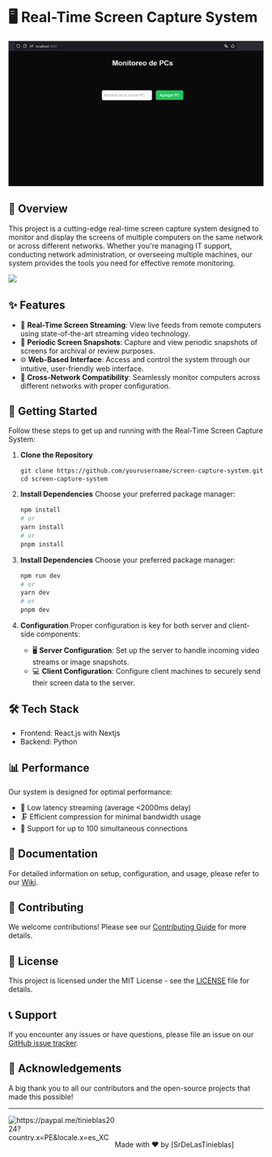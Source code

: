 # 🖥️ Real-Time Screen Capture System

![](https://github.com/SrDeLasTinieblas/spy-snap-system/blob/master/fronted/screen-capture/Captura%20de%20pantalla%202024-09-09.png)

## 📌 Overview

This project is a cutting-edge real-time screen capture system designed to monitor and display the screens of multiple computers on the same network or across different networks. Whether you're managing IT support, conducting network administration, or overseeing multiple machines, our system provides the tools you need for effective remote monitoring.

![](https://github.com/SrDeLasTinieblas/spy-snap-system/blob/master/fronted/screen-capture/capture.gif)

## ✨ Features

- 🎥 **Real-Time Screen Streaming**: View live feeds from remote computers using state-of-the-art streaming video technology.
- 📸 **Periodic Screen Snapshots**: Capture and view periodic snapshots of screens for archival or review purposes.
- 🌐 **Web-Based Interface**: Access and control the system through our intuitive, user-friendly web interface.
- 🔗 **Cross-Network Compatibility**: Seamlessly monitor computers across different networks with proper configuration.
<!-- - ⚙️ **Customizable Settings**: Tailor the system to your needs by adjusting capture intervals, resolution, and other settings. -->

## 🚀 Getting Started

Follow these steps to get up and running with the Real-Time Screen Capture System:

1. **Clone the Repository**
   ```
   git clone https://github.com/yourusername/screen-capture-system.git
   cd screen-capture-system
   ```
   
2. **Install Dependencies**
   Choose your preferred package manager:
   ```bash
   npm install
   # or
   yarn install
   # or
   pnpm install
   ```

3. **Install Dependencies**
   Choose your preferred package manager:
   ```bash
   npm run dev
   # or
   yarn dev
   # or
   pnpm dev
   ```

4. **Configuration**
   Proper configuration is key for both server and client-side components:
   - 🖥️ **Server Configuration**: Set up the server to handle incoming video streams or image snapshots.
   - 💻 **Client Configuration**: Configure client machines to securely send their screen data to the server.

## 🛠️ Tech Stack

- Frontend: React.js with Nextjs
- Backend: Python
<!--- Video Streaming: WebRTC -->
<!-- - Database: MongoDB -->

## 📊 Performance

Our system is designed for optimal performance:
- 🚄 Low latency streaming (average <2000ms delay)
- 🗜️ Efficient compression for minimal bandwidth usage
- 🔢 Support for up to 100 simultaneous connections

<!--
## 🔐 Security

We take security seriously:
- 🔒 End-to-end encryption for all data transmissions
- 🔑 Multi-factor authentication for admin access
- 🕵️ Comprehensive audit logging
-->

## 📘 Documentation

For detailed information on setup, configuration, and usage, please refer to our [Wiki](https://github.com/SrDeLasTinieblas/screen-capture-system/wiki).

## 🤝 Contributing

We welcome contributions! Please see our [Contributing Guide](CONTRIBUTING.md) for more details.

## 📄 License

This project is licensed under the MIT License - see the [LICENSE](LICENSE) file for details.

## 📞 Support

If you encounter any issues or have questions, please file an issue on our [GitHub issue tracker](https://github.com/SrDeLasTinieblas/screen-capture-system/issues).

## 🙏 Acknowledgements

A big thank you to all our contributors and the open-source projects that made this possible!

---

<p><a href="https://paypal.me/tinieblas2024?country.x=PE&locale.x=es_XC"> <img align="left" src="https://cdn.buymeacoffee.com/buttons/v2/default-yellow.png" height="50" width="210" alt="https://paypal.me/tinieblas2024?country.x=PE&locale.x=es_XC" /></a></p><br><br>

Made with ❤️ by [SrDeLasTinieblas]
